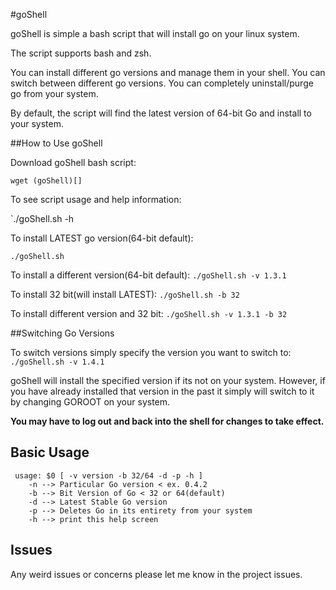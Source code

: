 #goShell

goShell is simple a bash script that will install go on your linux system.

The script supports bash and zsh.

You can install different go versions and manage them in your shell.
You can switch between different go versions.
You can completely uninstall/purge go from your system.

By default, the script will find the latest version of 64-bit Go and install to your system.

##How to Use goShell

Download goShell bash script:

`wget (goShell)[]`

To see script usage and help information:

`./goShell.sh -h

To install LATEST go version(64-bit default):

`./goShell.sh`

To install a different version(64-bit default):
`./goShell.sh -v 1.3.1`

To install 32 bit(will install LATEST):
`./goShell.sh -b 32`

To install different version and 32 bit:
`./goShell.sh -v 1.3.1 -b 32`

##Switching Go Versions

To switch versions simply specify the version you want to switch to:
`./goShell.sh -v 1.4.1`

goShell will install the specified version if its not on your system. However, if you have already installed that version in the past it simply will switch to it by changing GOROOT on your system.

**You may have to log out and back into the shell for changes to take effect.**

## Basic Usage

     usage: $0 [ -v version -b 32/64 -d -p -h ]
        -n --> Particular Go version < ex. 0.4.2
        -b --> Bit Version of Go < 32 or 64(default)
        -d --> Latest Stable Go version
        -p --> Deletes Go in its entirety from your system
        -h --> print this help screen

## Issues

Any weird issues or concerns please let me know in the project issues.

